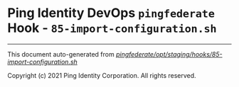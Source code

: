 
# Ping Identity DevOps `pingfederate` Hook - `85-import-configuration.sh`

---
This document auto-generated from _[pingfederate/opt/staging/hooks/85-import-configuration.sh](https://github.com/pingidentity/pingidentity-docker-builds/blob/master/pingfederate/opt/staging/hooks/85-import-configuration.sh)_

Copyright (c) 2021 Ping Identity Corporation. All rights reserved.
